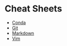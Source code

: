 # Cheat Sheets  
  
- [Conda]()
- [Git](https://github.com/seankim658/Cheat-Sheets/blob/master/Cheat_Sheets/Git.md)
- [Markdown](https://github.com/seankim658/Cheat-Sheets/blob/master/Cheat_Sheets/markdown.md)
- [Vim](https://github.com/seankim658/Cheat-Sheets/blob/master/Cheat_Sheets/Vim.md#general-navigating) 